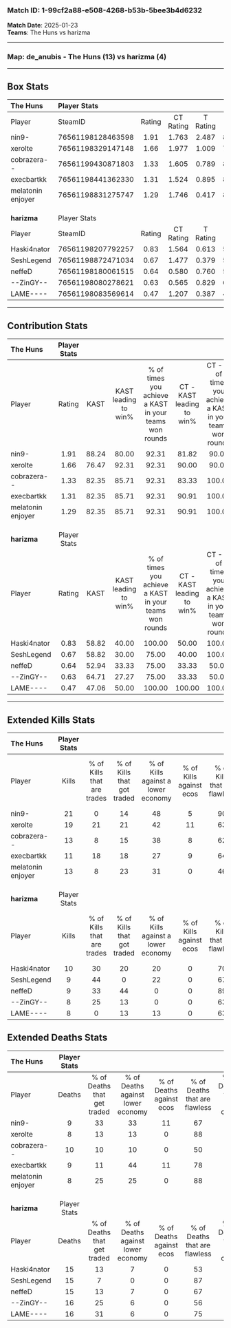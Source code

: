 ### Match ID: 1-99cf2a88-e508-4268-b53b-5bee3b4d6232  
**Match Date**: 2025-01-23  
**Teams**: The Huns vs harizma  

---  

### **Map**: de_anubis - The Huns (13) vs harizma (4)  
---  

## Box Stats  

| **The Huns**      | Player Stats      |        |           |          |       |       |       |         |        |      |     |
| :- | :- | :-: | :-: | :-: | :-: | :-: | :-: | :-: | :-: | :-: | :-: |
| Player            | SteamID           | Rating | CT Rating | T Rating | KAST  |  ADR  | Kills | Assists | Deaths | K/D  | HS% |
| nin9-             | 76561198128463598 |  1.91  |   1.763   |  2.487   | 88.24 | 114.9 |  21   |    8    |   9    | 2.33 | 47  |
| xerolte           | 76561198329147148 |  1.66  |   1.977   |  1.009   | 76.47 | 95.1  |  19   |    3    |   8    | 2.38 | 36  |
| cobrazera--       | 76561199430871803 |  1.33  |   1.605   |  0.789   | 82.35 | 93.7  |  13   |    4    |   10   | 1.30 | 61  |
| execbartkk        | 76561198441362330 |  1.31  |   1.524   |  0.895   | 82.35 | 96.1  |  11   |   10    |   9    | 1.22 | 36  |
| melatonin enjoyer | 76561198831275747 |  1.29  |   1.746   |  0.417   | 82.35 | 61.3  |  13   |    4    |   8    | 1.63 | 76  |
|                   |                   |        |           |          |       |       |       |         |        |      |     |
|                   |                   |        |           |          |       |       |       |         |        |      |     |
|                   |                   |        |           |          |       |       |       |         |        |      |     |
| **harizma**       | Player Stats      |        |           |          |       |       |       |         |        |      |     |
| Player            | SteamID           | Rating | CT Rating | T Rating | KAST  |  ADR  | Kills | Assists | Deaths | K/D  | HS% |
| Haski4nator       | 76561198207792257 |  0.83  |   1.564   |  0.613   | 58.82 | 85.0  |  10   |    5    |   15   | 0.67 | 70  |
| SeshLegend        | 76561198872471034 |  0.67  |   1.477   |  0.379   | 58.82 | 56.4  |   9   |    2    |   15   | 0.60 | 66  |
| neffeD            | 76561198180061515 |  0.64  |   0.580   |  0.760   | 52.94 | 64.8  |   9   |    0    |   15   | 0.60 | 77  |
| --ZinGY--         | 76561198080278621 |  0.63  |   0.565   |  0.829   | 64.71 | 53.0  |   8   |    3    |   16   | 0.50 | 37  |
| LAME----          | 76561198083569614 |  0.47  |   1.207   |  0.387   | 47.06 | 48.4  |   8   |    1    |   16   | 0.50 | 87  |
---  

## Contribution Stats  

| **The Huns**      | Player Stats |       |                      |                                                        |                           |                                                             |                          |                                                            |
| :- | :-: | :-: | :-: | :-: | :-: | :-: | :-: | :-: |
| Player            |    Rating    | KAST  | KAST leading to win% | % of times you achieve a KAST in your teams won rounds | CT - KAST leading to win% | CT - % of times you achieve a KAST in your teams won rounds | T - KAST leading to win% | T - % of times you achieve a KAST in your teams won rounds |
| nin9-             |     1.91     | 88.24 |        80.00         |                         92.31                          |           81.82           |                            90.00                            |          75.00           |                           100.00                           |
| xerolte           |     1.66     | 76.47 |        92.31         |                         92.31                          |           90.00           |                            90.00                            |          100.00          |                           100.00                           |
| cobrazera--       |     1.33     | 82.35 |        85.71         |                         92.31                          |           83.33           |                           100.00                            |          100.00          |                           66.67                            |
| execbartkk        |     1.31     | 82.35 |        85.71         |                         92.31                          |           90.91           |                           100.00                            |          66.67           |                           66.67                            |
| melatonin enjoyer |     1.29     | 82.35 |        85.71         |                         92.31                          |           90.91           |                           100.00                            |          66.67           |                           66.67                            |
|                   |              |       |                      |                                                        |                           |                                                             |                          |                                                            |
|                   |              |       |                      |                                                        |                           |                                                             |                          |                                                            |
|                   |              |       |                      |                                                        |                           |                                                             |                          |                                                            |
| **harizma**       | Player Stats |       |                      |                                                        |                           |                                                             |                          |                                                            |
| Player            |    Rating    | KAST  | KAST leading to win% | % of times you achieve a KAST in your teams won rounds | CT - KAST leading to win% | CT - % of times you achieve a KAST in your teams won rounds | T - KAST leading to win% | T - % of times you achieve a KAST in your teams won rounds |
| Haski4nator       |     0.83     | 58.82 |        40.00         |                         100.00                         |           50.00           |                           100.00                            |          33.33           |                           100.00                           |
| SeshLegend        |     0.67     | 58.82 |        30.00         |                         75.00                          |           40.00           |                           100.00                            |          20.00           |                           50.00                            |
| neffeD            |     0.64     | 52.94 |        33.33         |                         75.00                          |           33.33           |                            50.00                            |          33.33           |                           100.00                           |
| --ZinGY--         |     0.63     | 64.71 |        27.27         |                         75.00                          |           33.33           |                            50.00                            |          25.00           |                           100.00                           |
| LAME----          |     0.47     | 47.06 |        50.00         |                         100.00                         |          100.00           |                           100.00                            |          33.33           |                           100.00                           |
---  

## Extended Kills Stats  

| **The Huns**      | Player Stats |                            |                            |                                    |                         |                              |                                 |                                       |                    |           |
| :- | :-: | :-: | :-: | :-: | :-: | :-: | :-: | :-: | :-: | :-: |
| Player            |    Kills     | % of Kills that are trades | % of Kills that got traded | % of Kills against a lower economy | % of Kills against ecos | % of Kills that are flawless | % of Kills that are close duels | % of Kills that are assisted by flash | Pistol Round Kills | AWP Kills |
| nin9-             |      21      |             0              |             14             |                 48                 |            5            |              90              |                0                |                   0                   |         8          |     0     |
| xerolte           |      19      |             21             |             21             |                 42                 |           11            |              63              |                5                |                   5                   |         0          |     2     |
| cobrazera--       |      13      |             8              |             15             |                 38                 |            8            |              62              |                8                |                   8                   |         0          |     0     |
| execbartkk        |      11      |             18             |             18             |                 27                 |            9            |              64              |                9                |                  36                   |         0          |     1     |
| melatonin enjoyer |      13      |             8              |             23             |                 31                 |            0            |              46              |                8                |                   0                   |         0          |     2     |
|                   |              |                            |                            |                                    |                         |                              |                                 |                                       |                    |           |
|                   |              |                            |                            |                                    |                         |                              |                                 |                                       |                    |           |
|                   |              |                            |                            |                                    |                         |                              |                                 |                                       |                    |           |
| **harizma**       | Player Stats |                            |                            |                                    |                         |                              |                                 |                                       |                    |           |
| Player            |    Kills     | % of Kills that are trades | % of Kills that got traded | % of Kills against a lower economy | % of Kills against ecos | % of Kills that are flawless | % of Kills that are close duels | % of Kills that are assisted by flash | Pistol Round Kills | AWP Kills |
| Haski4nator       |      10      |             30             |             20             |                 20                 |            0            |              70              |               10                |                   0                   |         0          |     0     |
| SeshLegend        |      9       |             44             |             0              |                 22                 |            0            |              67              |               11                |                   0                   |         0          |     0     |
| neffeD            |      9       |             33             |             44             |                 0                  |            0            |              89              |                0                |                   0                   |         0          |     0     |
| --ZinGY--         |      8       |             25             |             13             |                 0                  |            0            |              63              |               13                |                  13                   |         2          |     1     |
| LAME----          |      8       |             0              |             13             |                 13                 |            0            |              63              |                0                |                   0                   |         0          |     4     |
## Extended Deaths Stats  

| **The Huns**      | Player Stats |                             |                                   |                          |                               |                            |                           |               |
| :- | :-: | :-: | :-: | :-: | :-: | :-: | :-: | :-: |
| Player            |    Deaths    | % of Deaths that get traded | % of Deaths against lower economy | % of Deaths against ecos | % of Deaths that are flawless | % of Deaths that are close | % of Deaths while blinded | Deaths to AWP |
| nin9-             |      9       |             33              |                33                 |            11            |              67               |             0              |             0             |       0       |
| xerolte           |      8       |             13              |                13                 |            0             |              88               |             0              |             0             |       0       |
| cobrazera--       |      10      |             10              |                10                 |            0             |              50               |             20             |            10             |       0       |
| execbartkk        |      9       |             11              |                44                 |            11            |              78               |             11             |             0             |       1       |
| melatonin enjoyer |      8       |             25              |                25                 |            0             |              88               |             0              |             0             |       1       |
|                   |              |                             |                                   |                          |                               |                            |                           |               |
|                   |              |                             |                                   |                          |                               |                            |                           |               |
|                   |              |                             |                                   |                          |                               |                            |                           |               |
| **harizma**       | Player Stats |                             |                                   |                          |                               |                            |                           |               |
| Player            |    Deaths    | % of Deaths that get traded | % of Deaths against lower economy | % of Deaths against ecos | % of Deaths that are flawless | % of Deaths that are close | % of Deaths while blinded | Deaths to AWP |
| Haski4nator       |      15      |             13              |                 7                 |            0             |              53               |             13             |             7             |       0       |
| SeshLegend        |      15      |              7              |                 0                 |            0             |              87               |             0              |             0             |       3       |
| neffeD            |      15      |             13              |                 7                 |            0             |              67               |             7              |             7             |       1       |
| --ZinGY--         |      16      |             25              |                 6                 |            0             |              56               |             6              |            13             |       2       |
| LAME----          |      16      |             31              |                 6                 |            0             |              75               |             0              |            13             |       2       |
